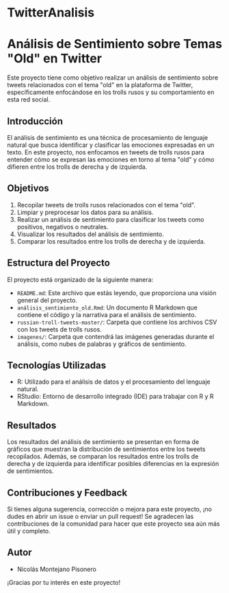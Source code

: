 # TwitterAnalisis
# Análisis de Sentimiento sobre Temas "Old" en Twitter

Este proyecto tiene como objetivo realizar un análisis de sentimiento sobre tweets relacionados con el tema "old" en la plataforma de Twitter, específicamente enfocándose en los trolls rusos y su comportamiento en esta red social.

## Introducción

El análisis de sentimiento es una técnica de procesamiento de lenguaje natural que busca identificar y clasificar las emociones expresadas en un texto. En este proyecto, nos enfocamos en tweets de trolls rusos para entender cómo se expresan las emociones en torno al tema "old" y cómo difieren entre los trolls de derecha y de izquierda.

## Objetivos

1. Recopilar tweets de trolls rusos relacionados con el tema "old".
2. Limpiar y preprocesar los datos para su análisis.
3. Realizar un análisis de sentimiento para clasificar los tweets como positivos, negativos o neutrales.
4. Visualizar los resultados del análisis de sentimiento.
5. Comparar los resultados entre los trolls de derecha y de izquierda.

## Estructura del Proyecto

El proyecto está organizado de la siguiente manera:

- `README.md`: Este archivo que estás leyendo, que proporciona una visión general del proyecto.
- `análisis_sentimiento_old.Rmd`: Un documento R Markdown que contiene el código y la narrativa para el análisis de sentimiento.
- `russian-troll-tweets-master/`: Carpeta que contiene los archivos CSV con los tweets de trolls rusos.
- `imagenes/`: Carpeta que contendrá las imágenes generadas durante el análisis, como nubes de palabras y gráficos de sentimiento.

## Tecnologías Utilizadas

- R: Utilizado para el análisis de datos y el procesamiento del lenguaje natural.
- RStudio: Entorno de desarrollo integrado (IDE) para trabajar con R y R Markdown.

## Resultados

Los resultados del análisis de sentimiento se presentan en forma de gráficos que muestran la distribución de sentimientos entre los tweets recopilados. Además, se comparan los resultados entre los trolls de derecha y de izquierda para identificar posibles diferencias en la expresión de sentimientos.

## Contribuciones y Feedback

Si tienes alguna sugerencia, corrección o mejora para este proyecto, ¡no dudes en abrir un issue o enviar un pull request! Se agradecen las contribuciones de la comunidad para hacer que este proyecto sea aún más útil y completo.

## Autor

- Nicolás Montejano Pisonero

¡Gracias por tu interés en este proyecto!

